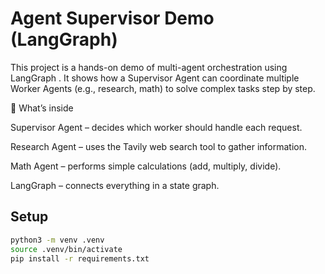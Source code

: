 # Agent Supervisor Demo (LangGraph)

This project is a hands-on demo of multi-agent orchestration using LangGraph
.
It shows how a Supervisor Agent can coordinate multiple Worker Agents (e.g., research, math) to solve complex tasks step by step.

🔎 What’s inside

Supervisor Agent – decides which worker should handle each request.

Research Agent – uses the Tavily web search tool to gather information.

Math Agent – performs simple calculations (add, multiply, divide).

LangGraph – connects everything in a state graph.

## Setup
```bash
python3 -m venv .venv
source .venv/bin/activate
pip install -r requirements.txt
